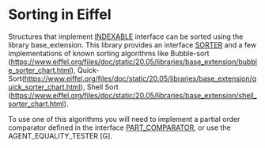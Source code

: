 # Sorting in Eiffel
Structures that implement [INDEXABLE](https://www.eiffel.org/files/doc/static/20.05/libraries/base/indexable_chart.html) interface can be sorted using the library base_extension.
This library provides an interface [SORTER](https://www.eiffel.org/files/doc/static/20.05/libraries/base_extension/sorter_chart.html) and a few implementations of known sorting algorithms like Bubble-sort (https://www.eiffel.org/files/doc/static/20.05/libraries/base_extension/bubble_sorter_chart.html), Quick-Sort(https://www.eiffel.org/files/doc/static/20.05/libraries/base_extension/quick_sorter_chart.html), Shell Sort (https://www.eiffel.org/files/doc/static/20.05/libraries/base_extension/shell_sorter_chart.html).

To use one of this algorithms you will need to implement a partial order comparator defined in the interface [PART_COMPARATOR](https://www.eiffel.org/files/doc/static/20.05/libraries/base_extension/part_comparator_chart.html), or use the AGENT_EQUALITY_TESTER [G].




